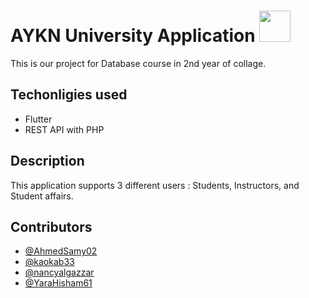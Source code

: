 # AYKN University Application <img src="https://user-images.githubusercontent.com/88517271/227620627-62b5ccdb-4d46-4a36-9f24-0dae28a659ed.png" width="50"/>
This is our project for Database course in 2nd year of collage. 
## Techonligies used
- Flutter
- REST API with PHP
## Description
This application supports 3 different users : Students, Instructors, and Student affairs.
## Contributors
- [@AhmedSamy02](https://github.com/AhmedSamy02)
- [@kaokab33](https://github.com/kaokab33)
- [@nancyalgazzar](https://github.com/nancyalgazzar)
- [@YaraHisham61](https://github.com/YaraHisham61)
